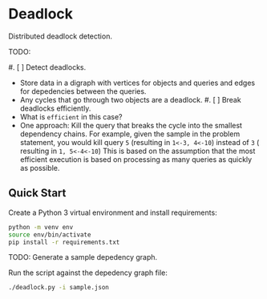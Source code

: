 # Deadlock

Distributed deadlock detection.

TODO:

#. [ ] Detect deadlocks.
  * Store data in a digraph with vertices for objects and queries and edges for
    depedencies between the queries.
  * Any cycles that go through two objects are a deadlock.
#. [ ] Break deadlocks efficiently.
  * What is `efficient` in this case?
  * One approach: Kill the query that breaks the cycle into the smallest
    dependency chains. For example, given the sample in the problem statement,
    you would kill query `5` (resulting in `1<-3, 4<-10`) instead of `3` (
    resulting in `1, 5<-4<-10`) This is based on the assumption that the most
    efficient execution is based on processing as many queries as quickly as
    possible.

## Quick Start

Create a Python 3 virtual environment and install requirements:

```bash
python -m venv env
source env/bin/activate
pip install -r requirements.txt
```

TODO: Generate a sample depedency graph.

Run the script against the depedency graph file:

```bash
./deadlock.py -i sample.json
```
